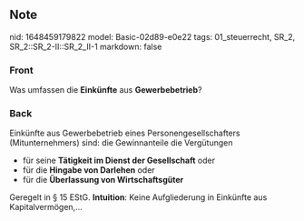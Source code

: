 ## Note
nid: 1648459179822
model: Basic-02d89-e0e22
tags: 01_steuerrecht, SR_2, SR_2::SR_2-II::SR_2_II-1
markdown: false

### Front
Was umfassen die <b>Einkünfte</b> aus <b>Gewerbebetrieb</b>?

### Back
Einkünfte aus Gewerbebetrieb eines Personengesellschafters
(Mitunternehmers) sind: die Gewinnanteile die Vergütungen
<ul>
  <li>für seine <b>Tätigkeit im Dienst der Gesellschaft</b> oder
  <li>für die <b>Hingabe von Darlehen</b> oder
  <li>für die <b>Überlassung von Wirtschaftsgüter</b>
</ul>Geregelt in § 15 EStG. <b>Intuition</b>: Keine Aufgliederung
in Einkünfte aus Kapitalvermögen,...
